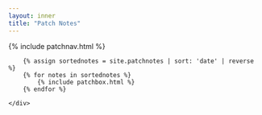 ```yaml
---
layout: inner
title: "Patch Notes"
---
```

<section id="patchnotes" class="infosection">
    <div class="width-container patch-container">
        {% include patchnav.html %}

		{% assign sortednotes = site.patchnotes | sort: 'date' | reverse %}
        {% for notes in sortednotes %}
			{% include patchbox.html %}
        {% endfor %}

    </div>
</section>
